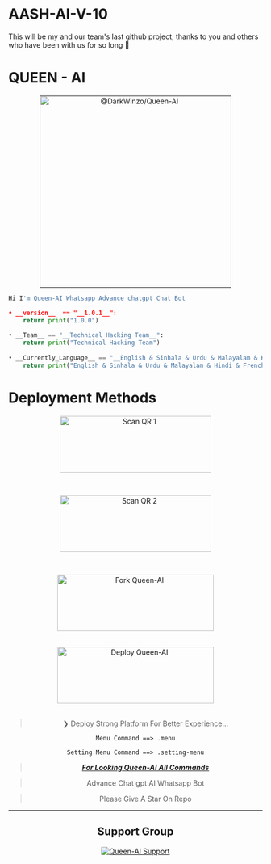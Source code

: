 # AASH-AI-V-10
This will be my and our team's last github project, thanks to you and others who have been with us for so long 🔴

# QUEEN - AI

<p align="center">
 <a href="" rel="noopener">
 <img width=380px height=380px src="https://i.ibb.co/b1t6fTt/Picsart-23-07-03-13-48-56-122.png" alt="@DarkWinzo/Queen-AI"></a>
</p>

```python
Hi I'm Queen-AI Whatsapp Advance chatgpt Chat Bot

• __version__  == "__1.0.1__":
    return print("1.0.0")
    
• __Team__ == "__Technical Hacking Team__":
    return print("Technical Hacking Team")
  
• __Currently_Language__ == "__English & Sinhala & Urdu & Malayalam & Hindi & French__":
    return print("English & Sinhala & Urdu & Malayalam & Hindi & French")
```

<div align="center">

</div>

# Deployment Methods

<div align="center">
   
<a href="https://queen-ai.queen-md.repl.co/"><img align="center" src="https://i.imgur.com/dzPTA6u.png" alt="Scan QR 1" height="112" width="300" /></a><br>
  <div>
 <br>

<a href="https://replit.com/@DarkWinzo/QUEEN-AI-QR?v=1"><img align="center" src="https://i.imgur.com/dzPTA6u.png" alt="Scan QR 2" height="112" width="300" /></a><br>
  <div>
 <br>

<a href="https://github.com/DarkWinzo/Queen-AI/fork" target="blank"><img align="center" src="https://i.imgur.com/cxaSEWe.png" alt="Fork Queen-AI" height="112" width="310" /></a>
  <div>
<br>
<a href="https://github.com/DarkWinzo/Queen-AI/wiki/Queen-AI-Deploy" target="blank"><img align="center" src="https://i.imgur.com/6rs61MY.png" alt="Deploy Queen-AI" height="112" width="310" /></a>
  <div>
<br>

 

> ❯ Deploy Strong Platform For Better Experience...

```
Menu Command ==> .menu

Setting Menu Command ==> .setting-menu

```
> [***For Looking Queen-AI All Commands***](https://github.com/DarkWinzo/Queen-AI/wiki/Queen-AI-Commands)

> Advance Chat gpt AI Whatsapp Bot
 
> Please Give A Star On Repo

---


## Support Group

<a href="https://chat.whatsapp.com/CZQwGCvcyNKIVW3gPF7GqX"><img title="Queen-AI Support" src="https://img.shields.io/badge/Queen%20AI%20Deploy%20Help-Touch%20Here-green.svg?style=for-the-badge&logo=homeassistantcommunitystore" /></a>

